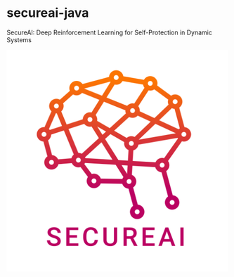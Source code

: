 # secureai-java
SecureAI: Deep Reinforcement Learning for Self-Protection in Dynamic Systems

![Logo](assets/secureai.png)
